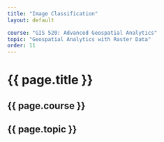 ```yaml
---
title: "Image Classification"
layout: default

course: "GIS 520: Advanced Geospatial Analytics"
topic: "Geospatial Analytics with Raster Data"
order: 11
---
```


{{ page.title }}
====================

{{ page.course }}
---------------------

{{ page.topic }}
---------------------